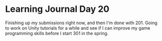 # Learning Journal Day 20

Finishing up my submissions right now, and then I'm done with 201. Going to work on Unity tutorials for a while and see if I can improve my game programming skills before I start 301 in the spring.
